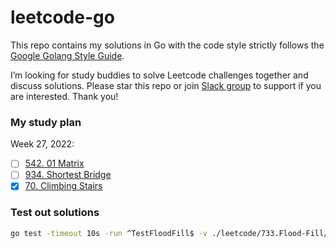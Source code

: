 # leetcode-go

This repo contains my solutions in Go with the code style strictly follows the [Google Golang Style Guide](https://github.com/golang/go/wiki/CodeReviewComments). 

I’m looking for study buddies to solve Leetcode challenges together and discuss solutions. Please star this repo or join [Slack group](https://join.slack.com/t/gouae/shared_invite/zt-1b0mpymmo-l2xucCV_DI2xSmv~Byx6dg) to support if you are interested. Thank you!

### My study plan

Week 27, 2022:

- [ ] [542. 01 Matrix](leetcode/542.01-Matrix/updateMatrix_test.go)
- [ ] [934. Shortest Bridge](leetcode/934.Shortest-Bridge/shortestBridge_test.go)
- [x] [70. Climbing Stairs](leetcode/70.Climbing-Stairs/countSmaller_test.go)

### Test out solutions

```sh
go test -timeout 10s -run ^TestFloodFill$ -v ./leetcode/733.Flood-Fill/
```
